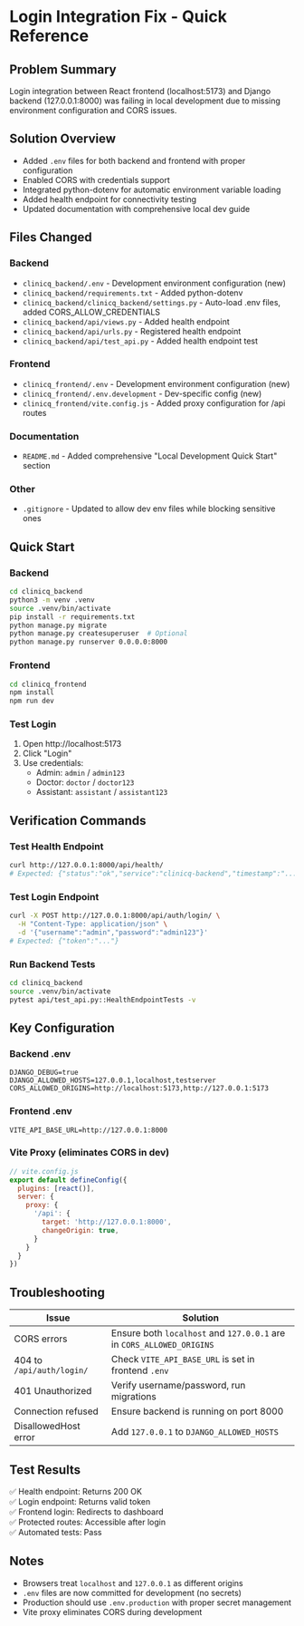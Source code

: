# Login Integration Fix - Quick Reference

## Problem Summary
Login integration between React frontend (localhost:5173) and Django backend (127.0.0.1:8000) was failing in local development due to missing environment configuration and CORS issues.

## Solution Overview
- Added `.env` files for both backend and frontend with proper configuration
- Enabled CORS with credentials support
- Integrated python-dotenv for automatic environment variable loading
- Added health endpoint for connectivity testing
- Updated documentation with comprehensive local dev guide

## Files Changed

### Backend
- `clinicq_backend/.env` - Development environment configuration (new)
- `clinicq_backend/requirements.txt` - Added python-dotenv
- `clinicq_backend/clinicq_backend/settings.py` - Auto-load .env files, added CORS_ALLOW_CREDENTIALS
- `clinicq_backend/api/views.py` - Added health endpoint
- `clinicq_backend/api/urls.py` - Registered health endpoint
- `clinicq_backend/api/test_api.py` - Added health endpoint test

### Frontend
- `clinicq_frontend/.env` - Development environment configuration (new)
- `clinicq_frontend/.env.development` - Dev-specific config (new)
- `clinicq_frontend/vite.config.js` - Added proxy configuration for /api routes

### Documentation
- `README.md` - Added comprehensive "Local Development Quick Start" section

### Other
- `.gitignore` - Updated to allow dev env files while blocking sensitive ones

## Quick Start

### Backend
```bash
cd clinicq_backend
python3 -m venv .venv
source .venv/bin/activate
pip install -r requirements.txt
python manage.py migrate
python manage.py createsuperuser  # Optional
python manage.py runserver 0.0.0.0:8000
```

### Frontend
```bash
cd clinicq_frontend
npm install
npm run dev
```

### Test Login
1. Open http://localhost:5173
2. Click "Login"
3. Use credentials:
   - Admin: `admin` / `admin123`
   - Doctor: `doctor` / `doctor123`
   - Assistant: `assistant` / `assistant123`

## Verification Commands

### Test Health Endpoint
```bash
curl http://127.0.0.1:8000/api/health/
# Expected: {"status":"ok","service":"clinicq-backend","timestamp":"..."}
```

### Test Login Endpoint
```bash
curl -X POST http://127.0.0.1:8000/api/auth/login/ \
  -H "Content-Type: application/json" \
  -d '{"username":"admin","password":"admin123"}'
# Expected: {"token":"..."}
```

### Run Backend Tests
```bash
cd clinicq_backend
source .venv/bin/activate
pytest api/test_api.py::HealthEndpointTests -v
```

## Key Configuration

### Backend .env
```env
DJANGO_DEBUG=true
DJANGO_ALLOWED_HOSTS=127.0.0.1,localhost,testserver
CORS_ALLOWED_ORIGINS=http://localhost:5173,http://127.0.0.1:5173
```

### Frontend .env
```env
VITE_API_BASE_URL=http://127.0.0.1:8000
```

### Vite Proxy (eliminates CORS in dev)
```javascript
// vite.config.js
export default defineConfig({
  plugins: [react()],
  server: {
    proxy: {
      '/api': {
        target: 'http://127.0.0.1:8000',
        changeOrigin: true,
      }
    }
  }
})
```

## Troubleshooting

| Issue | Solution |
|-------|----------|
| CORS errors | Ensure both `localhost` and `127.0.0.1` are in `CORS_ALLOWED_ORIGINS` |
| 404 to `/api/auth/login/` | Check `VITE_API_BASE_URL` is set in frontend `.env` |
| 401 Unauthorized | Verify username/password, run migrations |
| Connection refused | Ensure backend is running on port 8000 |
| DisallowedHost error | Add `127.0.0.1` to `DJANGO_ALLOWED_HOSTS` |

## Test Results
✅ Health endpoint: Returns 200 OK  
✅ Login endpoint: Returns valid token  
✅ Frontend login: Redirects to dashboard  
✅ Protected routes: Accessible after login  
✅ Automated tests: Pass  

## Notes
- Browsers treat `localhost` and `127.0.0.1` as different origins
- `.env` files are now committed for development (no secrets)
- Production should use `.env.production` with proper secret management
- Vite proxy eliminates CORS during development
